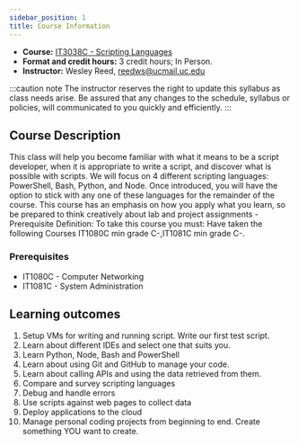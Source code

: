 ```yaml
---
sidebar_position: 1
title: Course Information
---
```


* **Course:** [IT3038C - Scripting Languages](#)
* **Format and credit hours:** 3 credit hours; In Person.
* **Instructor:** Wesley Reed, [reedws@ucmail.uc.edu](mailto:reedws@ucmail.uc.edu)

:::caution note
The instructor reserves the right to update this syllabus as class needs arise. Be assured that any changes to the schedule, syllabus or policies, will communicated to you quickly and efficiently.
:::

## Course Description

This class will help you become familiar with what it means to be a script developer, when
it is appropriate to write a script, and discover what is possible with scripts. We will focus
on 4 different scripting languages: PowerShell, Bash, Python, and Node. Once introduced,
you will have the option to stick with any one of these languages for the remainder of the
course.  This course has an emphasis on how you apply what you learn, so be prepared to
think creatively about lab and project assignments - Prerequisite Definition: To take this course you must: Have taken the following Courses IT1080C min grade C-,IT1081C min grade C-.

### Prerequisites

* IT1080C - Computer Networking
* IT1081C - System Administration

## Learning outcomes

1. Setup VMs for writing and running script. Write our first test script.
2. Learn about different IDEs and select one that suits you.
3. Learn Python, Node, Bash and PowerShell
4. Learn about using Git and GitHub to manage your code.
5. Learn about calling APIs and using the data retrieved from them.
6. Compare and survey scripting languages
7. Debug and handle errors
8. Use scripts against web pages to collect data
9. Deploy applications to the cloud
10. Manage personal coding projects from beginning to end. Create something YOU want to create.
